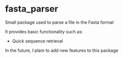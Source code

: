 # fasta_parser
Small package used to parse a file in the Fasta format

It provides basic functionality such as:

* Quick sequence retrieval

In the future, I plam to add new features to this package
